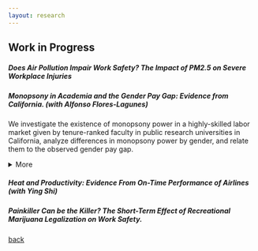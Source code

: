 ```yaml
---
layout: research
---
```


## Work in Progress

##### Does Air Pollution Impair Work Safety? The Impact of PM2.5 on Severe Workplace Injuries

##### Monopsony in Academia and the Gender Pay Gap: Evidence from California. *(with Alfonso Flores-Lagunes)*
We investigate the existence of monopsony power in a highly-skilled labor market given by tenure-ranked faculty in public research universities in California, analyze differences in monopsony power by gender, and relate them to the observed gender pay gap.
<details>
	<summary>More</summary>
	 We collect and use publicly-available information of faculty salaries in the University of California system and merge it with information obtained online on faculty characteristics, career trajectories, and research productivity indicators. We infer the university-level labor supply elasticity by estimating the elasticity of separation. To deal with the endogeneity of the salary in the separation equation, we employ instrumental variables exploiting exogenous variation in salaries driven by changes in school revenues and salary scales. We find evidence of monopsony power: the "exploitation rate", a common measure of monopsony power, is conservatively estimated at about 7% for tenure-track faculty. Full professors experience a higher rate of monopsony power than associate and assistant professors. Lastly, while the estimated monopsony power is not found to differ by gender for assistant and associate professors, it does so for full professors, with women facing a higher exploitation rate relative to males.
</details>

##### Heat and Productivity: Evidence From On-Time Performance of Airlines *(with Ying Shi)*

##### Painkiller Can be the Killer? The Short-Term Effect of Recreational Marijuana Legalization on Work Safety.


[back](./)
